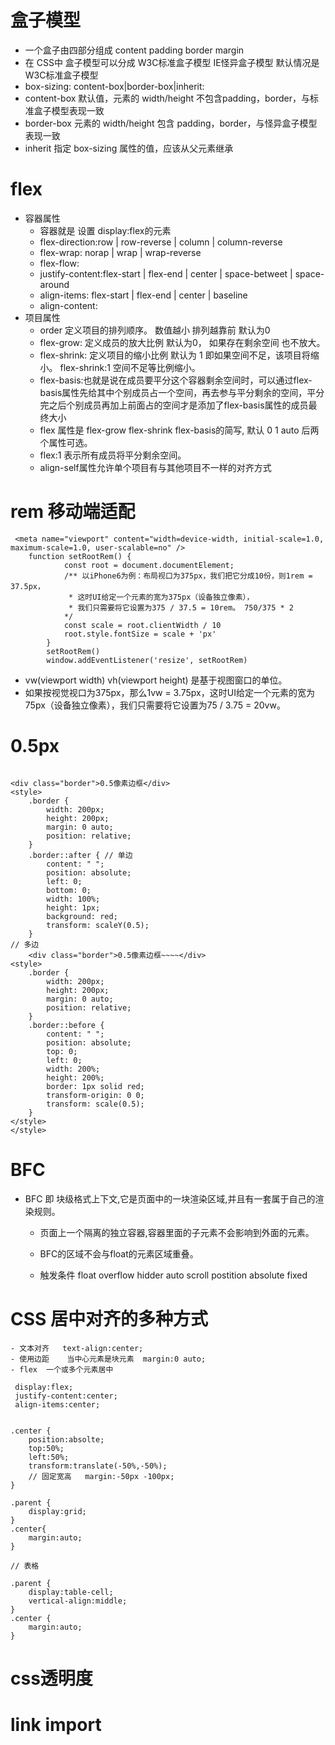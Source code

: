 
# 盒子模型

* 一个盒子由四部分组成  content padding border  margin
* 在 CSS中  盒子模型可以分成  W3C标准盒子模型  IE怪异盒子模型  默认情况是 W3C标准盒子模型
* box-sizing: content-box|border-box|inherit:
* content-box 默认值，元素的 width/height 不包含padding，border，与标准盒子模型表现一致
* border-box 元素的 width/height 包含 padding，border，与怪异盒子模型表现一致
* inherit 指定 box-sizing 属性的值，应该从父元素继承


# flex

* 容器属性
    - 容器就是 设置 display:flex的元素
    - flex-direction:row | row-reverse | column  | column-reverse
    - flex-wrap: norap | wrap |  wrap-reverse 
    - flex-flow:<flex-direction> <flex-wrap>
    - justify-content:flex-start | flex-end | center | space-betweet | space-around
    - align-items: flex-start | flex-end | center | baseline
    - align-content:
* 项目属性
    - order 定义项目的排列顺序。 数值越小 排列越靠前 默认为0
    - flex-grow: 定义成员的放大比例 默认为0， 如果存在剩余空间 也不放大。
    - flex-shrink: 定义项目的缩小比例 默认为 1 即如果空间不足，该项目将缩小。  flex-shrink:1 空间不足等比例缩小。
    - flex-basis:也就是说在成员要平分这个容器剩余空间时，可以通过flex-basis属性先给其中个别成员占一个空间，再去参与平分剩余的空间，平分完之后个别成员再加上前面占的空间才是添加了flex-basis属性的成员最终大小
    - flex 属性是 flex-grow flex-shrink flex-basis的简写, 默认 0 1 auto  后两个属性可选。
    - flex:1 表示所有成员将平分剩余空间。
    -  align-self属性允许单个项目有与其他项目不一样的对齐方式

# rem 移动端适配

```
 <meta name="viewport" content="width=device-width, initial-scale=1.0, maximum-scale=1.0, user-scalable=no" />
    function setRootRem() {
            const root = document.documentElement;
            /** 以iPhone6为例：布局视口为375px，我们把它分成10份，则1rem = 37.5px，
             * 这时UI给定一个元素的宽为375px（设备独立像素），
             * 我们只需要将它设置为375 / 37.5 = 10rem。 750/375 * 2
            */
            const scale = root.clientWidth / 10
            root.style.fontSize = scale + 'px'  
        }
        setRootRem()
        window.addEventListener('resize', setRootRem)

```
* vw(viewport width) vh(viewport height) 是基于视图窗口的单位。
* 如果按视觉视口为375px，那么1vw = 3.75px，这时UI给定一个元素的宽为75px（设备独立像素），我们只需要将它设置为75 / 3.75 = 20vw。

# 0.5px

```

<div class="border">0.5像素边框</div>
<style>
    .border {
        width: 200px;
        height: 200px;
        margin: 0 auto;
        position: relative;
    }
    .border::after { // 单边
        content: " ";
        position: absolute;
        left: 0;
        bottom: 0;
        width: 100%;
        height: 1px;
        background: red;
        transform: scaleY(0.5);
    }
// 多边
    <div class="border">0.5像素边框~~~~</div>
<style>
    .border {
        width: 200px;
        height: 200px;
        margin: 0 auto;
        position: relative;
    }
    .border::before {
        content: " ";
        position: absolute;
        top: 0;
        left: 0;
        width: 200%;
        height: 200%;
        border: 1px solid red;
        transform-origin: 0 0;
        transform: scale(0.5);
    }
</style>
</style>

```
# BFC
* BFC 即 块级格式上下文,它是页面中的一块渲染区域,并且有一套属于自己的渲染规则。
    - 页面上一个隔离的独立容器,容器里面的子元素不会影响到外面的元素。
    - BFC的区域不会与float的元素区域重叠。

    - 触发条件    float   overflow hidder auto scroll   postition absolute fixed

# CSS 居中对齐的多种方式
    - 文本对齐   text-align:center;
    - 使用边距    当中心元素是块元素  margin:0 auto;
    - flex  一个或多个元素居中 

```
 display:flex;
 justify-content:center;
 align-items:center;


.center {
    position:absolte;
    top:50%;
    left:50%;
    transform:translate(-50%,-50%);
    // 固定宽高   margin:-50px -100px;
}

.parent {
    display:grid;
}
.center{
    margin:auto;
}

// 表格

.parent {
    display:table-cell;
    vertical-align:middle;
}
.center {
    margin:auto;
}

```

# css透明度



#  link import